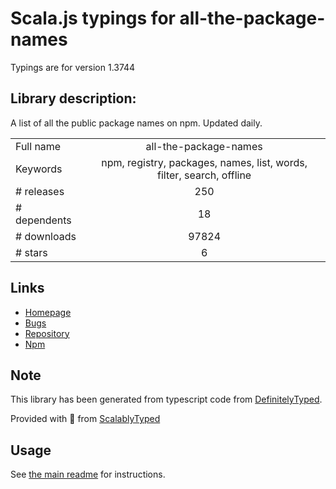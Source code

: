 
# Scala.js typings for all-the-package-names

Typings are for version 1.3744

## Library description:
A list of all the public package names on npm. Updated daily.

|                    |                 |
| ------------------ | :-------------: |
| Full name          | all-the-package-names |
| Keywords           | npm, registry, packages, names, list, words, filter, search, offline |
| # releases         | 250 |
| # dependents       | 18 |
| # downloads        | 97824 |
| # stars            | 6 |

## Links
- [Homepage](https://github.com/zeke/all-the-package-names#readme)
- [Bugs](https://github.com/zeke/all-the-package-names/issues)
- [Repository](https://github.com/zeke/all-the-package-names)
- [Npm](https://www.npmjs.com/package/all-the-package-names)
    


## Note
This library has been generated from typescript code from [DefinitelyTyped](https://definitelytyped.org).

Provided with :purple_heart: from [ScalablyTyped](https://github.com/oyvindberg/ScalablyTyped)

## Usage
See [the main readme](../../readme.md) for instructions.


